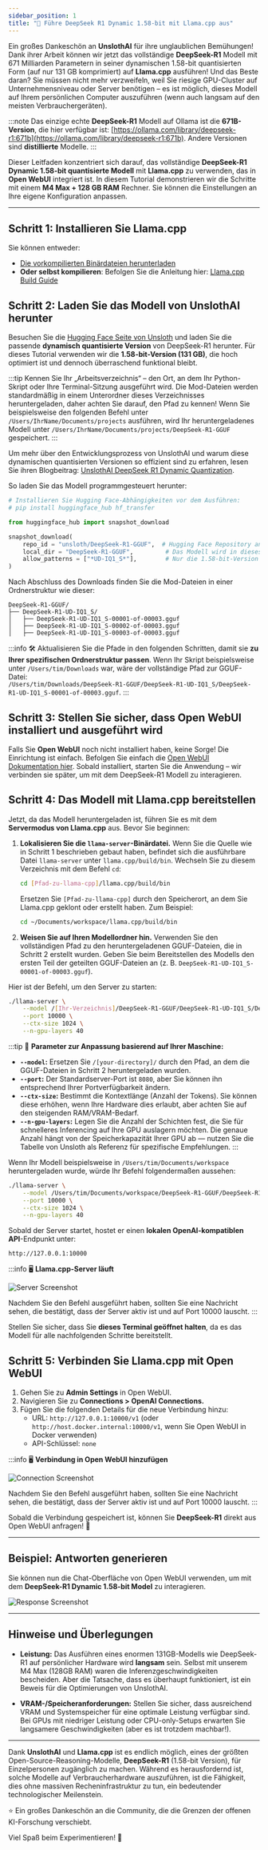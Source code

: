 ```yaml
---
sidebar_position: 1
title: "🐋 Führe DeepSeek R1 Dynamic 1.58-bit mit Llama.cpp aus"
---
```


Ein großes Dankeschön an **UnslothAI** für ihre unglaublichen Bemühungen! Dank ihrer Arbeit können wir jetzt das vollständige **DeepSeek-R1** Modell mit 671 Milliarden Parametern in seiner dynamischen 1.58-bit quantisierten Form (auf nur 131 GB komprimiert) auf **Llama.cpp** ausführen! Und das Beste daran? Sie müssen nicht mehr verzweifeln, weil Sie riesige GPU-Cluster auf Unternehmensniveau oder Server benötigen – es ist möglich, dieses Modell auf Ihrem persönlichen Computer auszuführen (wenn auch langsam auf den meisten Verbrauchergeräten).

:::note
Das einzige echte **DeepSeek-R1** Modell auf Ollama ist die **671B-Version**, die hier verfügbar ist: [https://ollama.com/library/deepseek-r1:671b](https://ollama.com/library/deepseek-r1:671b). Andere Versionen sind **distillierte** Modelle.
:::

Dieser Leitfaden konzentriert sich darauf, das vollständige **DeepSeek-R1 Dynamic 1.58-bit quantisierte Modell** mit **Llama.cpp** zu verwenden, das in **Open WebUI** integriert ist. In diesem Tutorial demonstrieren wir die Schritte mit einem **M4 Max + 128 GB RAM** Rechner. Sie können die Einstellungen an Ihre eigene Konfiguration anpassen.

---

## Schritt 1: Installieren Sie Llama.cpp

Sie können entweder:
- [Die vorkompilierten Binärdateien herunterladen](https://github.com/ggerganov/llama.cpp/releases)
- **Oder selbst kompilieren**: Befolgen Sie die Anleitung hier: [Llama.cpp Build Guide](https://github.com/ggerganov/llama.cpp/blob/master/docs/build.md)

## Schritt 2: Laden Sie das Modell von UnslothAI herunter

Besuchen Sie die [Hugging Face Seite von Unsloth](https://huggingface.co/unsloth/DeepSeek-R1-GGUF) und laden Sie die passende **dynamisch quantisierte Version** von DeepSeek-R1 herunter. Für dieses Tutorial verwenden wir die **1.58-bit-Version (131 GB)**, die hoch optimiert ist und dennoch überraschend funktional bleibt.


:::tip
Kennen Sie Ihr „Arbeitsverzeichnis“ – den Ort, an dem Ihr Python-Skript oder Ihre Terminal-Sitzung ausgeführt wird. Die Mod-Dateien werden standardmäßig in einem Unterordner dieses Verzeichnisses heruntergeladen, daher achten Sie darauf, den Pfad zu kennen! Wenn Sie beispielsweise den folgenden Befehl unter `/Users/IhrName/Documents/projects` ausführen, wird Ihr heruntergeladenes Modell unter `/Users/IhrName/Documents/projects/DeepSeek-R1-GGUF` gespeichert.
:::

Um mehr über den Entwicklungsprozess von UnslothAI und warum diese dynamischen quantisierten Versionen so effizient sind zu erfahren, lesen Sie ihren Blogbeitrag: [UnslothAI DeepSeek R1 Dynamic Quantization](https://unsloth.ai/blog/deepseekr1-dynamic).

So laden Sie das Modell programmgesteuert herunter:
```python
# Installieren Sie Hugging Face-Abhängigkeiten vor dem Ausführen:
# pip install huggingface_hub hf_transfer

from huggingface_hub import snapshot_download

snapshot_download(
    repo_id = "unsloth/DeepSeek-R1-GGUF",  # Hugging Face Repository angeben
    local_dir = "DeepSeek-R1-GGUF",         # Das Modell wird in dieses Verzeichnis heruntergeladen
    allow_patterns = ["*UD-IQ1_S*"],        # Nur die 1.58-bit-Version herunterladen
)
```

Nach Abschluss des Downloads finden Sie die Mod-Dateien in einer Ordnerstruktur wie dieser:
```
DeepSeek-R1-GGUF/
├── DeepSeek-R1-UD-IQ1_S/
│   ├── DeepSeek-R1-UD-IQ1_S-00001-of-00003.gguf
│   ├── DeepSeek-R1-UD-IQ1_S-00002-of-00003.gguf
│   ├── DeepSeek-R1-UD-IQ1_S-00003-of-00003.gguf
```

:::info
🛠️ Aktualisieren Sie die Pfade in den folgenden Schritten, damit sie **zu Ihrer spezifischen Ordnerstruktur passen**. Wenn Ihr Skript beispielsweise unter `/Users/tim/Downloads` war, wäre der vollständige Pfad zur GGUF-Datei:  
`/Users/tim/Downloads/DeepSeek-R1-GGUF/DeepSeek-R1-UD-IQ1_S/DeepSeek-R1-UD-IQ1_S-00001-of-00003.gguf`.
:::

## Schritt 3: Stellen Sie sicher, dass Open WebUI installiert und ausgeführt wird

Falls Sie **Open WebUI** noch nicht installiert haben, keine Sorge! Die Einrichtung ist einfach. Befolgen Sie einfach die [Open WebUI Dokumentation hier](https://docs.openwebui.com/). Sobald installiert, starten Sie die Anwendung – wir verbinden sie später, um mit dem DeepSeek-R1 Modell zu interagieren.


## Schritt 4: Das Modell mit Llama.cpp bereitstellen

Jetzt, da das Modell heruntergeladen ist, führen Sie es mit dem **Servermodus von Llama.cpp** aus. Bevor Sie beginnen:

1. **Lokalisieren Sie die `llama-server`-Binärdatei.**
   Wenn Sie die Quelle wie in Schritt 1 beschrieben gebaut haben, befindet sich die ausführbare Datei `llama-server` unter `llama.cpp/build/bin`. Wechseln Sie zu diesem Verzeichnis mit dem Befehl `cd`:
   ```bash
   cd [Pfad-zu-llama-cpp]/llama.cpp/build/bin
   ```

   Ersetzen Sie `[Pfad-zu-llama-cpp]` durch den Speicherort, an dem Sie Llama.cpp geklont oder erstellt haben. Zum Beispiel:
   ```bash
   cd ~/Documents/workspace/llama.cpp/build/bin
   ```

2. **Weisen Sie auf Ihren Modellordner hin.**
   Verwenden Sie den vollständigen Pfad zu den heruntergeladenen GGUF-Dateien, die in Schritt 2 erstellt wurden. Geben Sie beim Bereitstellen des Modells den ersten Teil der geteilten GGUF-Dateien an (z. B. `DeepSeek-R1-UD-IQ1_S-00001-of-00003.gguf`).

Hier ist der Befehl, um den Server zu starten:
```bash
./llama-server \
    --model /[Ihr-Verzeichnis]/DeepSeek-R1-GGUF/DeepSeek-R1-UD-IQ1_S/DeepSeek-R1-UD-IQ1_S-00001-of-00003.gguf \
    --port 10000 \
    --ctx-size 1024 \
    --n-gpu-layers 40
```


:::tip
🔑 **Parameter zur Anpassung basierend auf Ihrer Maschine:**

- **`--model`:** Ersetzen Sie `/[your-directory]/` durch den Pfad, an dem die GGUF-Dateien in Schritt 2 heruntergeladen wurden.
- **`--port`:** Der Standardserver-Port ist `8080`, aber Sie können ihn entsprechend Ihrer Portverfügbarkeit ändern.
- **`--ctx-size`:** Bestimmt die Kontextlänge (Anzahl der Tokens). Sie können diese erhöhen, wenn Ihre Hardware dies erlaubt, aber achten Sie auf den steigenden RAM/VRAM-Bedarf.
- **`--n-gpu-layers`:** Legen Sie die Anzahl der Schichten fest, die Sie für schnelleres Inferencing auf Ihre GPU auslagern möchten. Die genaue Anzahl hängt von der Speicherkapazität Ihrer GPU ab — nutzen Sie die Tabelle von Unsloth als Referenz für spezifische Empfehlungen.
:::

Wenn Ihr Modell beispielsweise in `/Users/tim/Documents/workspace` heruntergeladen wurde, würde Ihr Befehl folgendermaßen aussehen:
```bash
./llama-server \
    --model /Users/tim/Documents/workspace/DeepSeek-R1-GGUF/DeepSeek-R1-UD-IQ1_S/DeepSeek-R1-UD-IQ1_S-00001-of-00003.gguf \
    --port 10000 \
    --ctx-size 1024 \
    --n-gpu-layers 40
```

Sobald der Server startet, hostet er einen **lokalen OpenAI-kompatiblen API**-Endpunkt unter:
```
http://127.0.0.1:10000
```

:::info
🖥️ **Llama.cpp-Server läuft**

![Server Screenshot](/images/tutorials/deepseek/serve.png)

Nachdem Sie den Befehl ausgeführt haben, sollten Sie eine Nachricht sehen, die bestätigt, dass der Server aktiv ist und auf Port 10000 lauscht.
:::

Stellen Sie sicher, dass Sie **dieses Terminal geöffnet halten**, da es das Modell für alle nachfolgenden Schritte bereitstellt.

## Schritt 5: Verbinden Sie Llama.cpp mit Open WebUI

1. Gehen Sie zu **Admin Settings** in Open WebUI.
2. Navigieren Sie zu **Connections > OpenAI Connections.**
3. Fügen Sie die folgenden Details für die neue Verbindung hinzu:
   - URL: `http://127.0.0.1:10000/v1` (oder `http://host.docker.internal:10000/v1`, wenn Sie Open WebUI in Docker verwenden)
   - API-Schlüssel: `none`

:::info
🖥️ **Verbindung in Open WebUI hinzufügen**

![Connection Screenshot](/images/tutorials/deepseek/connection.png)

Nachdem Sie den Befehl ausgeführt haben, sollten Sie eine Nachricht sehen, die bestätigt, dass der Server aktiv ist und auf Port 10000 lauscht.
:::

Sobald die Verbindung gespeichert ist, können Sie **DeepSeek-R1** direkt aus Open WebUI anfragen! 🎉

---

## Beispiel: Antworten generieren

Sie können nun die Chat-Oberfläche von Open WebUI verwenden, um mit dem **DeepSeek-R1 Dynamic 1.58-bit Model** zu interagieren.

![Response Screenshot](/images/tutorials/deepseek/response.png)

---

## Hinweise und Überlegungen

- **Leistung:**
  Das Ausführen eines enormen 131GB-Modells wie DeepSeek-R1 auf persönlicher Hardware wird **langsam** sein. Selbst mit unserem M4 Max (128GB RAM) waren die Inferenzgeschwindigkeiten bescheiden. Aber die Tatsache, dass es überhaupt funktioniert, ist ein Beweis für die Optimierungen von UnslothAI.

- **VRAM-/Speicheranforderungen:**
  Stellen Sie sicher, dass ausreichend VRAM und Systemspeicher für eine optimale Leistung verfügbar sind. Bei GPUs mit niedriger Leistung oder CPU-only-Setups erwarten Sie langsamere Geschwindigkeiten (aber es ist trotzdem machbar!).

---

Dank **UnslothAI** und **Llama.cpp** ist es endlich möglich, eines der größten Open-Source-Reasoning-Modelle, **DeepSeek-R1** (1.58-bit Version), für Einzelpersonen zugänglich zu machen. Während es herausfordernd ist, solche Modelle auf Verbraucherhardware auszuführen, ist die Fähigkeit, dies ohne massiven Recheninfrastruktur zu tun, ein bedeutender technologischer Meilenstein.

⭐ Ein großes Dankeschön an die Community, die die Grenzen der offenen KI-Forschung verschiebt.

Viel Spaß beim Experimentieren! 🚀
